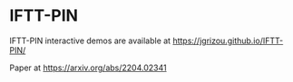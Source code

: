 # IFTT-PIN

IFTT-PIN interactive demos are available at https://jgrizou.github.io/IFTT-PIN/

Paper at https://arxiv.org/abs/2204.02341
